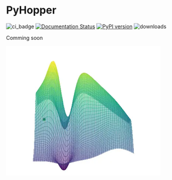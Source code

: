 # PyHopper

![ci_badge](https://github.com/PyHopper/PyHopper/actions/workflows/continuous_integration.yml/badge.svg) [![Documentation Status](https://readthedocs.org/projects/pyhopper/badge/?version=latest)](https://pyhopper.readthedocs.io/en/latest/?badge=latest)
[![PyPI version](https://badge.fury.io/py/pyhopper.svg)](https://badge.fury.io/py/pyhopper)
![downloads](https://crate.io/packages/pyhopper)


Comming soon

![alt](docs/img/opt.webp)
